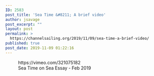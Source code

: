 ```yaml
---
ID: 2583
post_title: 'Sea Time &#8211; A brief video'
author: jsavage
post_excerpt: ""
layout: post
permalink: >
  https://channelsailing.org/2019/11/09/sea-time-a-brief-video/
published: true
post_date: 2019-11-09 01:22:16
---
```

<!-- wp:core-embed/vimeo {"url":"https://vimeo.com/321075182","type":"video","providerNameSlug":"vimeo","className":"wp-embed-aspect-16-9 wp-has-aspect-ratio"} -->
<figure class="wp-block-embed-vimeo wp-block-embed is-type-video is-provider-vimeo wp-embed-aspect-16-9 wp-has-aspect-ratio"><div class="wp-block-embed__wrapper">
https://vimeo.com/321075182
</div><figcaption>Sea Time on Sea Essay - Feb 2019</figcaption></figure>
<!-- /wp:core-embed/vimeo -->

<!-- wp:paragraph -->
<p></p>
<!-- /wp:paragraph -->